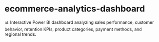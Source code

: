 # ecommerce-analytics-dashboard
📊 Interactive Power BI dashboard analyzing sales performance, customer behavior, retention KPIs, product categories, payment methods, and regional trends.
